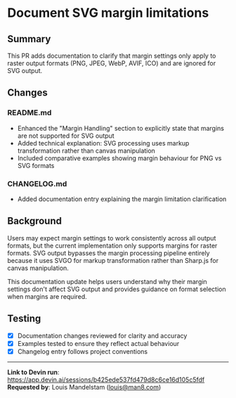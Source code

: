 # Document SVG margin limitations

## Summary

This PR adds documentation to clarify that margin settings only apply to raster output formats (PNG, JPEG, WebP, AVIF, ICO) and are ignored for SVG output.

## Changes

### README.md
- Enhanced the "Margin Handling" section to explicitly state that margins are not supported for SVG output
- Added technical explanation: SVG processing uses markup transformation rather than canvas manipulation
- Included comparative examples showing margin behaviour for PNG vs SVG formats

### CHANGELOG.md
- Added documentation entry explaining the margin limitation clarification

## Background

Users may expect margin settings to work consistently across all output formats, but the current implementation only supports margins for raster formats. SVG output bypasses the margin processing pipeline entirely because it uses SVGO for markup transformation rather than Sharp.js for canvas manipulation.

This documentation update helps users understand why their margin settings don't affect SVG output and provides guidance on format selection when margins are required.

## Testing

- [x] Documentation changes reviewed for clarity and accuracy
- [x] Examples tested to ensure they reflect actual behaviour
- [x] Changelog entry follows project conventions

---

**Link to Devin run**: https://app.devin.ai/sessions/b425ede537fd479d8c6ce16d105c5fdf  
**Requested by**: Louis Mandelstam (louis@man8.com)
